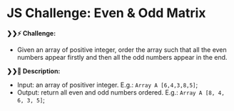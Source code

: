 # JS Challenge: Even & Odd Matrix

<strong>❯❯:zap: Challenge:</strong>
- Given an array of positive integer, order the array such that all the even numbers appear firstly and then all the odd numbers appear in the end.

<strong>❯❯:compass: Description:</strong>
- Input: an array of positiver integer. E.g.: `Array A [6,4,3,8,5]`;
- Output: return all even and odd numbers ordered. E.g.: `Array A [8, 4, 6, 3, 5]`;
